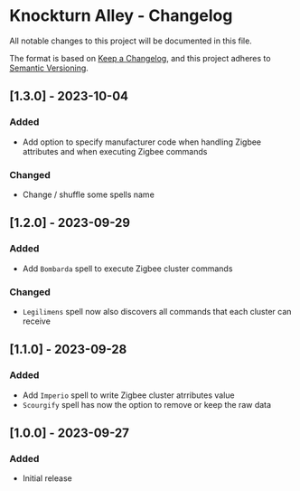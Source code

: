 # Knockturn Alley - Changelog

All notable changes to this project will be documented in this file.

The format is based on [Keep a Changelog](https://keepachangelog.com/en/1.0.0/),
and this project adheres to [Semantic Versioning](https://semver.org/spec/v2.0.0.html).

## [1.3.0] - 2023-10-04
### Added
- Add option to specify manufacturer code when handling Zigbee attributes and when executing Zigbee commands

### Changed
- Change / shuffle some spells name

## [1.2.0] - 2023-09-29
### Added
- Add `Bombarda` spell to execute Zigbee cluster commands

### Changed
- `Legilimens` spell now also discovers all commands that each cluster can receive

## [1.1.0] - 2023-09-28
### Added
- Add `Imperio` spell to write Zigbee cluster atrributes value
- `Scourgify` spell has now the option to remove or keep the raw data

## [1.0.0] - 2023-09-27
### Added
- Initial release
